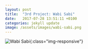```yaml
---
layout: post
title:  "3rd Project: Wabi Sabi"
date:   2017-07-28 13:51:11 +0100
categories: jekyll update
image: /assets/images/wabi-sabi.png
---
```

![Wabi Sabi](/assets/images/wabi-sabi.png){:class="img-responsive"}
